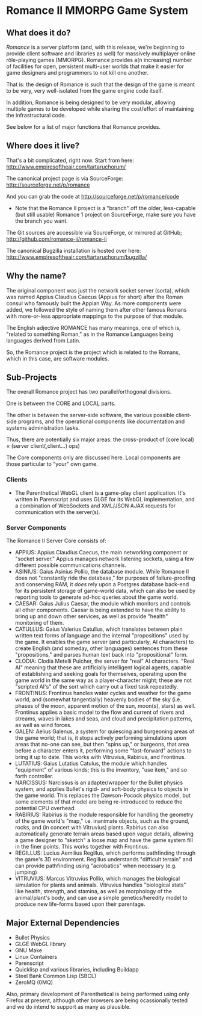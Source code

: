 # Romance II MMORPG Game System

## What does it do?

*Romance* is a server platform (and, with this release, we're
beginning to provide client software and libraries as well) for
massively multiplayer online rôle-playing games (MMORPG). Romance
provides a(n increasing) number of facilities for open, persistent
multi-user worlds that make it easier for game designers and
programmers to not kill one another.

That is: the design of Romance is such that the design of the game is
meant to be very, very well-isolated from the game engine code itself.

In addition, Romance is being designed to be very modular, allowing
multiple games to be developed while sharing the cost/effort of
maintaining the infrastructural code.

See below for a list of major functions that Romance provides.

## Where does it live?

That's a bit complicated, right now.
Start from here:
http://www.empiresoftheair.com/tartaruchorum/

The canonical project page is via SourceForge:
http://sourceforge.net/p/romance

And you can grab the code at
http://sourceforge.net/p/romance/code

 * Note that the Romance II project is a "branch" off the older,
   less-capable (but still usable) Romance 1 project on SourceForge,
   make sure you have the branch you want.

The Git sources are accessible via SourceForge, or mirrored at GitHub;
http://github.com/romance-ii/romance-ii

The canonical Bugzilla installation is hosted over here:
http://www.empiresoftheair.com/tartaruchorum/bugzilla/

## Why the name?

The original component was just the network socket server (sorta),
which was named Appius Claudius Caecus (Appius for short) after the
Roman consul who famously built the Appian Way. As more components
were added, we followed the style of naming them after other famous
Romans with more-or-less appropriate mappings to the purpose of
that module.

The English adjective ROMANCE has many meanings, one of which is,
"related to something Roman," as in the Romance Languages being
languages derived from Latin.

So, the Romance project is the project which is related to the Romans,
which in this case, are software modules.

## Sub-Projects

The overall Romance project has two parallel/orthogonal divisions.

One is between the CORE and LOCAL parts.

The other is between the server-side software, the various possible
client-side programs, and the operational components like
documentation and systems administration tasks.

Thus, there are potentially six major areas: the cross-product of
    (core local) × (server client(,client…) ops)

The Core components only are discussed here. Local components are
those particular to "your" own game.

### Clients

 * The Parenthetical WebGL client is a game-play client
   application. It's written in Parenscript and uses GLGE for its
   WebGL implementation, and a combination of WebSockets and XML/JSON
   AJAX requests for communication with the server(s).

### Server Components

The Romance II Server Core consists of:

 * APPIUS: Appius Claudius Caecus, the main networking component or
   "socket server." Appius manages network listening sockets, using a
   few different possible communications channels.
 * ASINIUS: Gaius Asinius Pollio, the database module. While Romance
   II does not "constantly ride the database," for purposes of
   failure-proofing and conserving RAM, it *does* rely upon a Postgres
   database back-end for its persistent storage of game-world data,
   which can also be used by reporting tools to generate ad-hoc
   queries about the game world.
 * CAESAR: Gaius Julius Caesar, the module which monitors and controls
   all other components. Caesar is being extended to have the ability
   to bring up and down other services, as well as provide "health"
   monitoring of them.
 * CATULLUS: Gaius Valerius Catullus, which translates between plain
   written text forms of language and the internal "propositions" used
   by the game. It enables the game server (and particularly, AI
   characters) to create English (and someday, other languages)
   sentences from these "propositions," and parses human text back
   into "propositional" form.
 * CLODIA: Clodia Metelli Pulcher, the server for "real"
   AI characters. "Real AI" meaning that these are artificially
   intelligent logical agents, capable of establishing and seeking
   goals for themselves, operating upon the game world in the same way
   as a player-character might; these are not "scripted AI's" of the
   sort which carry out a fixed task repeatedly.
 * FRONTINUS: Frontinus handles water cycles and weather for the game
   world, and (somewhat tangentially) heavenly bodies of the sky
   (i.e. phases of the moon, apparent motion of the sun, moon(s),
   stars) as well. Frontinus applies a basic model to the flow and
   current of rivers and streams, waves in lakes and seas, and cloud
   and precipitation patterns, as well as wind forces.
 * GALEN: Aelius Galenus, a system for quiescing and burgeoning areas
   of the game world; that is, it stops actively performing
   simulations upon areas that no-one can see, but then "spins up," or
   burgeons, that area before a character enters it, performing some
   "fast-forward" actions to bring it up to date. This works with
   Vitruvius, Rabirius, and Frontinus.
 * LUTATIUS: Gaius Lutatius Catulus, the module which handles
   "equipment" of various kinds; this is the inventory, "use item,"
   and so forth controller.
 * NARCISSUS: Narcissus is an adapter/wrapper for the Bullet physics
   system, and applies Bullet's rigid- and soft-body physics to
   objects in the game world. This replaces the Dawson-Pocock physics
   model, but some elements of that model are being re-introduced to
   reduce the potential CPU overhead.
 * RABIRIUS: Rabirius is the module responsible for handling the
   geometry of the game world's "map," i.e. inanimate objects, such as
   the ground, rocks, and (in concert with Vitruvius) plants. Rabirius
   can also automatically generate terrain areas based upon vague
   details, allowing a game designer to "sketch" a loose map and have
   the game system fill in the finer points. This works together
   with Frontinus.
 * REGILLUS: Lucius Aemilius Regillus, which performs pathfinding
   through the game's 3D environment. Regillus understands "difficult
   terrain" and can provide pathfinding using "acrobatics" when
   necessary (e.g. jumping)
 * VITRUVIUS: Marcus Vitruvius Pollio, which manages the biological
   simulation for plants and animals. Vitruvius handles "biological
   stats" like health, strength, and stamina, as well as morphology of
   the animal/plant's body, and can use a simple genetics/heredity
   model to produce new life-forms based upon their parentage.

## Major External Dependencies

 * Bullet Physics
 * GLGE WebGL library
 * GNU Make
 * Linux Containers
 * Parenscript
 * Quicklisp and various libraries, including Buildapp
 * Steel Bank Common Lisp (SBCL)
* ZeroMQ (0MQ)

Also, primary development of Parenthetical is being performed using
only Firefox at present, although other browsers are being
ocassionally tested and we do intend to support as many as plausible.
 
